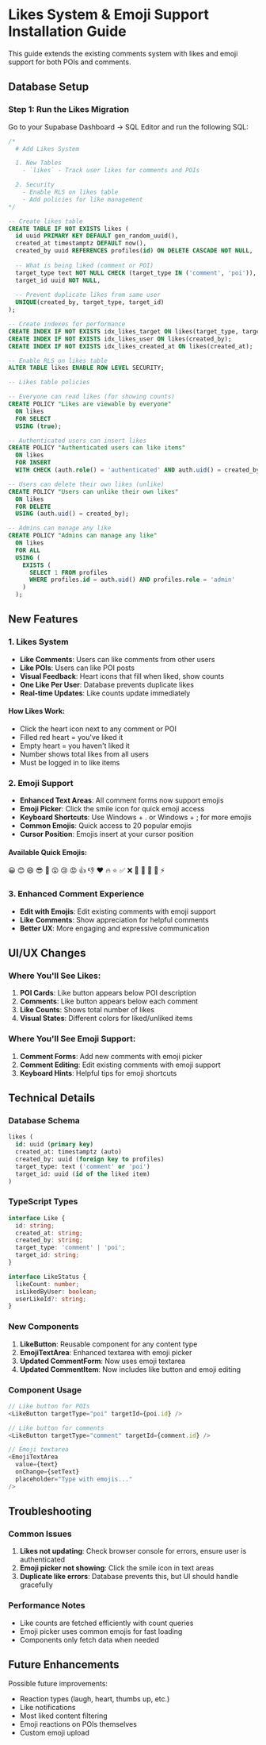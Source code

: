 # Likes System & Emoji Support Installation Guide

This guide extends the existing comments system with likes and emoji support for both POIs and comments.

## Database Setup

### Step 1: Run the Likes Migration

Go to your Supabase Dashboard → SQL Editor and run the following SQL:

```sql
/*
  # Add Likes System

  1. New Tables
    - `likes` - Track user likes for comments and POIs

  2. Security
    - Enable RLS on likes table
    - Add policies for like management
*/

-- Create likes table
CREATE TABLE IF NOT EXISTS likes (
  id uuid PRIMARY KEY DEFAULT gen_random_uuid(),
  created_at timestamptz DEFAULT now(),
  created_by uuid REFERENCES profiles(id) ON DELETE CASCADE NOT NULL,
  
  -- What is being liked (comment or POI)
  target_type text NOT NULL CHECK (target_type IN ('comment', 'poi')),
  target_id uuid NOT NULL,
  
  -- Prevent duplicate likes from same user
  UNIQUE(created_by, target_type, target_id)
);

-- Create indexes for performance
CREATE INDEX IF NOT EXISTS idx_likes_target ON likes(target_type, target_id);
CREATE INDEX IF NOT EXISTS idx_likes_user ON likes(created_by);
CREATE INDEX IF NOT EXISTS idx_likes_created_at ON likes(created_at);

-- Enable RLS on likes table
ALTER TABLE likes ENABLE ROW LEVEL SECURITY;

-- Likes table policies

-- Everyone can read likes (for showing counts)
CREATE POLICY "Likes are viewable by everyone"
  ON likes
  FOR SELECT
  USING (true);

-- Authenticated users can insert likes
CREATE POLICY "Authenticated users can like items"
  ON likes
  FOR INSERT
  WITH CHECK (auth.role() = 'authenticated' AND auth.uid() = created_by);

-- Users can delete their own likes (unlike)
CREATE POLICY "Users can unlike their own likes"
  ON likes
  FOR DELETE
  USING (auth.uid() = created_by);

-- Admins can manage any like
CREATE POLICY "Admins can manage any like"
  ON likes
  FOR ALL
  USING (
    EXISTS (
      SELECT 1 FROM profiles
      WHERE profiles.id = auth.uid() AND profiles.role = 'admin'
    )
  );
```

## New Features

### 1. Likes System

- **Like Comments**: Users can like comments from other users
- **Like POIs**: Users can like POI posts
- **Visual Feedback**: Heart icons that fill when liked, show counts
- **One Like Per User**: Database prevents duplicate likes
- **Real-time Updates**: Like counts update immediately

#### How Likes Work:
- Click the heart icon next to any comment or POI
- Filled red heart = you've liked it
- Empty heart = you haven't liked it
- Number shows total likes from all users
- Must be logged in to like items

### 2. Emoji Support

- **Enhanced Text Areas**: All comment forms now support emojis
- **Emoji Picker**: Click the smile icon for quick emoji access
- **Keyboard Shortcuts**: Use Windows + . or Windows + ; for more emojis
- **Common Emojis**: Quick access to 20 popular emojis
- **Cursor Position**: Emojis insert at your cursor position

#### Available Quick Emojis:
😀 😊 😄 😎 🤔 😮 😢 😡 👍 👎 ❤️ 🔥 ⭐ ✅ ❌ 💯 🎉 🚀 💎 ⚡

### 3. Enhanced Comment Experience

- **Edit with Emojis**: Edit existing comments with emoji support
- **Like Comments**: Show appreciation for helpful comments
- **Better UX**: More engaging and expressive communication

## UI/UX Changes

### Where You'll See Likes:
1. **POI Cards**: Like button appears below POI description
2. **Comments**: Like button appears below each comment
3. **Like Counts**: Shows total number of likes
4. **Visual States**: Different colors for liked/unliked items

### Where You'll See Emoji Support:
1. **Comment Forms**: Add new comments with emoji picker
2. **Comment Editing**: Edit existing comments with emoji support
3. **Keyboard Hints**: Helpful tips for emoji shortcuts

## Technical Details

### Database Schema

```sql
likes (
  id: uuid (primary key)
  created_at: timestamptz (auto)
  created_by: uuid (foreign key to profiles)
  target_type: text ('comment' or 'poi')
  target_id: uuid (id of the liked item)
)
```

### TypeScript Types

```typescript
interface Like {
  id: string;
  created_at: string;
  created_by: string;
  target_type: 'comment' | 'poi';
  target_id: string;
}

interface LikeStatus {
  likeCount: number;
  isLikedByUser: boolean;
  userLikeId?: string;
}
```

### New Components

1. **LikeButton**: Reusable component for any content type
2. **EmojiTextArea**: Enhanced textarea with emoji picker
3. **Updated CommentForm**: Now uses emoji textarea
4. **Updated CommentItem**: Now includes like button and emoji editing

### Component Usage

```typescript
// Like button for POIs
<LikeButton targetType="poi" targetId={poi.id} />

// Like button for comments
<LikeButton targetType="comment" targetId={comment.id} />

// Emoji textarea
<EmojiTextArea 
  value={text} 
  onChange={setText}
  placeholder="Type with emojis..." 
/>
```

## Troubleshooting

### Common Issues

1. **Likes not updating**: Check browser console for errors, ensure user is authenticated
2. **Emoji picker not showing**: Click the smile icon in text areas
3. **Duplicate like errors**: Database prevents this, but UI should handle gracefully

### Performance Notes

- Like counts are fetched efficiently with count queries
- Emoji picker uses common emojis for fast loading
- Components only fetch data when needed

## Future Enhancements

Possible future improvements:
- Reaction types (laugh, heart, thumbs up, etc.)
- Like notifications
- Most liked content filtering
- Emoji reactions on POIs themselves
- Custom emoji upload 